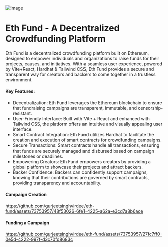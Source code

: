 ![image](https://github.com/gurjeetsinghvirdee/eth-fund/assets/73753957/46eb47e3-d891-461c-8cf1-20ad92dd49c2)

# Eth Fund - A Decentralized Crowdfunding Platform

<p>Eth Fund is a decentralized crowdfunding platform built on Ethereum, designed to empower individuals and organizations to raise funds for their projects, causes, and initiatives. With a seamless user experience, powered by Vite+React, Hardhat & Tailwind CSS, Eth Fund provides a secure and transparent way for creators and backers to come together in a trustless environment.<p>

#### Key Features:

- Decentralization: Eth Fund leverages the Ethereum blockchain to ensure that fundraising campaigns are transparent, immutable, and censorship-resistant.
- User-Friendly Interface: Built with Vite + React and enhanced with Tailwind CSS, the platform offers an intuitive and visually appealing user interface.
- Smart Contract Integration: Eth Fund utilizes Hardhat to facilitate the creation and execution of smart contracts for crowdfunding campaigns.
- Secure Transactions: Smart contracts handle all transactions, ensuring that funds are securely managed and disbursed based on campaign milestones or deadlines.
- Empowering Creators: Eth Fund empowers creators by providing a global platform to showcase their projects and attract backers.
- Backer Confidence: Backers can confidently support campaigns, knowing that their contributions are governed by smart contracts, providing transparency and accountability.

#### Campaign Creation

https://github.com/gurjeetsinghvirdee/eth-fund/assets/73753957/48f53026-6fe1-4225-a62a-e3cd7a8b6ace

#### Funding a Campaign

https://github.com/gurjeetsinghvirdee/eth-fund/assets/73753957/27fc7ff0-0e5d-4222-997f-d3c70fd8683c

<!-- Getting Started:

Installation Guide
Usage Instructions
Contributing Guidelines
License
Explore Eth Fund and join the decentralized crowdfunding revolution today.

Feel free to replace "link-to-installation-guide," "link-to-usage-instructions," "link-to-contributing-guidelines," and "link-to-license" with actual links to relevant sections in your README, or you can add these sections as needed to provide more detailed information about installation, usage, contributing, and licensing. -->
